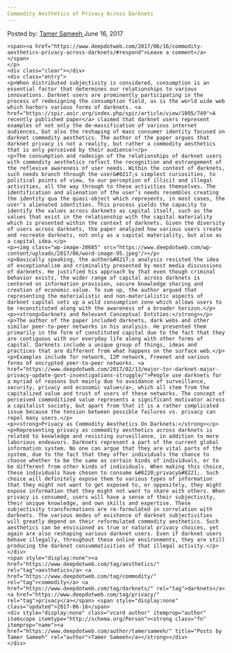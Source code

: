 ```yaml
---
Commodity Aesthetics of Privacy Across Darknets
---
```

<article class="post-listing post-20670 post type-post status-publish format-standard has-post-thumbnail hentry category-deepdot-news tag-aesthetics tag-commodity tag-darknets tag-privacy">
    <div class="post-inner">
        <span>Posted by: <a href="https://www.deepdotweb.com/author/tamersameeh/" title="">Tamer Sameeh </a></span>
    <span>June 16, 2017</span>
    
    <span><a href="https://www.deepdotweb.com/2017/06/16/commodity-aesthetics-privacy-across-darknets/#respond">Leave a comment</a></span>
    </p>
    <div class="clear"></div>
    <div class="entry">
    <p>When distributed subjectivity is considered, consumption is an essential factor that determines our relationships to various innovations. Darknet users are prominently participating in the process of redesigning the consumption field, as is the world wide web which harbors various forms of darknets. <a href="https://spir.aoir.org/index.php/spir/article/view/1095/749">A recently published paper</a> claimed that darknet users represent examples of not only the de-massification of various internet audiences, but also the reshaping of mass consumer identity focused on darknet commodity aesthetics. The author of the paper argues that darknet privacy is not a reality, but rather a commodity aesthetics that is only perceived by their audience!</p>
    <p>The consumption and redesign of the relationships of darknet users with commodity aesthetics reflect the recognition and estrangement of the reflexive awareness of user needs. Within the context of darknets, such needs branch through the user&#8217;s simplest curiosities, to political points of view, to our perception of illicit and illegal activities, all the way through to these activities themselves. The identification and alienation of the user’s needs resembles creating the identity qua the quasi-object which represents, in most cases, the user’s alienated identities. This process yields the capacity to identify the values across darknets as capital itself, such as the values that exist in the relationship with the capital materiality which is presented within the context of darknets. Given the diversity of users across darknets, the paper analyzed how various users create and recreate darknets, not only as a capital materiality, but also as a capital idea.</p>
    <p><img class="wp-image-20685" src="https://www.deepdotweb.com/wp-content/uploads/2017/06/word-image-95.jpeg"/></p>
    <p>Basically speaking, the author&#8217;s analysis resisted the idea of exceptionalism and criminality presented by most media discussions of darknets. He justified his approach by that even though criminal behavior exists, the wider range of capital across darknets is centered on information provision, secure knowledge sharing and creation of economic value. To sum up, the author argued that representing the materialistic and non-materialistic aspects of darknet capital sets up a wild consumption zone which allows users to be reconstituted along with the awareness of a broader horizon.</p>
    <p><strong>Darknets and Relevant Conceptual Entities:</strong></p>
    <p>The author of the paper included darknets, dark webs and other similar peer-to-peer networks in his analysis. He presented them primarily in the form of constituted capital due to the fact that they are contiguous with our everyday life along with other forms of capital. Darknets include a unique group of things, ideas and practices that are different from what happens on the surface web.</p>
    <p>Examples include Tor network, I2P network, Freenet and various forms of encrypted peer-to-peer networks. <a href="https://www.deepdotweb.com/2017/02/13/major-tor-darknet-major-privacy-update-govt-investigations-struggle/">People use darknets for a myriad of reasons but mainly due to avoidance of surveillance, security, privacy and economic value</a>, which all stem from the capitalized value and trust of users of these networks. The concept of perceived commoditized value represents a significant motivator across a capitalist society, but apart from that it is a rather complicated issue because the tension between possible failures vs. privacy can repel many users.</p>
    <p><strong>Privacy as Commodity Aesthetics On Darknets:</strong></p>
    <p>Representing privacy as commodity aesthetics across darknets is related to knowledge and resisting surveillance, in addition to more laborious endeavors. Darknets represent a part of the current global information system. No one can argue that they are vital parts of the system, due to the fact that they offer individuals the chance to choose whether to be the same as certain kinds of individuals, or to be different from other kinds of individuals. When making this choice, these individuals have chosen to consume &#8220;privacy&#8221;. Such choice will definitely expose them to various types of information that they might not want to get exposed to, or oppositely, they might expose information that they might not want to share with others. When privacy is consumed, users will have a sense of their subjectivity, their unique knowledge, and own skills and expertise. These subjectivity transformations are re-formulated in correlation with darknets. The various modes of existence of darknet subjectivities will greatly depend on their reformulated commodity aesthetics. Such aesthetics can be envisioned as true or natural privacy choices, yet again are also reshaping various darknet users. Even if darknet users behave illegally, throughout these online environments, they are still producing the darknet consummativities of that illegal activity.</p>
    </div>
    <span style="display:none"><a href="https://www.deepdotweb.com/tag/aesthetics/" rel="tag">aesthetics</a> <a href="https://www.deepdotweb.com/tag/commodity/" rel="tag">commodity</a> <a href="https://www.deepdotweb.com/tag/darknets/" rel="tag">darknets</a> <a href="https://www.deepdotweb.com/tag/privacy/" rel="tag">privacy</a></span> <span style="display:none" class="updated">2017-06-16</span>
    <div style="display:none" class="vcard author" itemprop="author" itemscope itemtype="http://schema.org/Person"><strong class="fn" itemprop="name"><a href="https://www.deepdotweb.com/author/tamersameeh/" title="Posts by Tamer Sameeh" rel="author">Tamer Sameeh</a></strong></div>
    </div>
</article>

